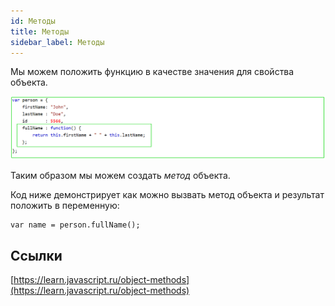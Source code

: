 ```yaml
---
id: Методы
title: Методы
sidebar_label: Методы
---
```

Мы можем положить функцию в качестве значения для свойства объекта.

![alt text](https://raw.githubusercontent.com/codyfet/acc-practice/master/images/Method.PNG "Метод объекта")

Таким образом мы можем создать *метод* объекта.

Код ниже демонстрирует как можно вызвать метод объекта и результат положить в переменную:
```
var name = person.fullName();
```

## Ссылки
[https://learn.javascript.ru/object-methods](https://learn.javascript.ru/object-methods)
